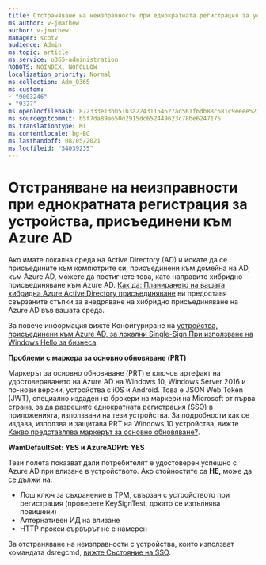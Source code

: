 ```yaml
---
title: Отстраняване на неизправности при еднократната регистрация за устройства, присъединени към Azure AD
ms.author: v-jmathew
author: v-jmathew
manager: scotv
audience: Admin
ms.topic: article
ms.service: o365-administration
ROBOTS: NOINDEX, NOFOLLOW
localization_priority: Normal
ms.collection: Adm_O365
ms.custom:
- "9003246"
- "9327"
ms.openlocfilehash: 872333e13bb51b3a22431154627ad561f6db88c681c9eeee523fdd09e58c0371
ms.sourcegitcommit: b5f7da89a650d2915dc652449623c78be6247175
ms.translationtype: MT
ms.contentlocale: bg-BG
ms.lasthandoff: 08/05/2021
ms.locfileid: "54039235"
---
```

# <a name="troubleshoot-single-sign-on-for-azure-ad-joined-devices"></a>Отстраняване на неизправности при еднократната регистрация за устройства, присъединени към Azure AD

Ако имате локална среда на Active Directory (AD) и искате да се присъедините към компютрите си, присъединени към домейна на AD, към Azure AD, можете да постигнете това, като направите хибридно присъединяване към Azure AD. [Как да: Планирането на вашата хибридна Azure Active Directory присъединяване](https://docs.microsoft.com/azure/active-directory/devices/hybrid-azuread-join-plan) ви предоставя свързаните стъпки за внедряване на хибридно присъединяване на Azure AD във вашата среда.

За повече информация вижте Конфигуриране на [устройства, присъединени към Azure AD, за локални Single-Sign При използване на Windows Hello за бизнеса](https://docs.microsoft.com/windows/security/identity-protection/hello-for-business/hello-hybrid-aadj-sso-base).

**Проблеми с маркера за основно обновяване (PRT)**

Маркерът за основно обновяване (PRT) е ключов артефакт на удостоверяването на Azure AD на Windows 10, Windows Server 2016 и по-нови версии, устройства с iOS и Android. Това е JSON Web Token (JWT), специално издаден на брокери на маркери на Microsoft от първа страна, за да разрешите еднократната регистрация (SSO) в приложенията, използвани на тези устройства. За подробности как се издава, използва и защитава PRT на Windows 10 устройства, вижте [Какво представлява маркерът за основно обновяване?](https://docs.microsoft.com/azure/active-directory/devices/concept-primary-refresh-token).

**WamDefaultSet: YES и AzureADPrt: YES**

Тези полета показват дали потребителят е удостоверен успешно с Azure AD при влизане в устройството. Ако стойностите са **НЕ,** може да се дължи на:

- Лош ключ за съхранение в TPM, свързан с устройството при регистрация (проверете KeySignTest, докато се изпълнява повишени)
- Алтернативен ИД на влизане
- HTTP прокси сървърът не е намерен

За отстраняване на неизправности с устройства, които използват командата dsregcmd, [вижте Състояние на SSO](https://docs.microsoft.com/azure/active-directory/devices/troubleshoot-device-dsregcmd#sso-state).
